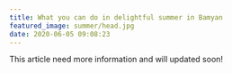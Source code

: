 ```yaml
---
title: What you can do in delightful summer in Bamyan
featured_image: summer/head.jpg
date: 2020-06-05 09:08:23
---
```


This article need more information and will updated soon!